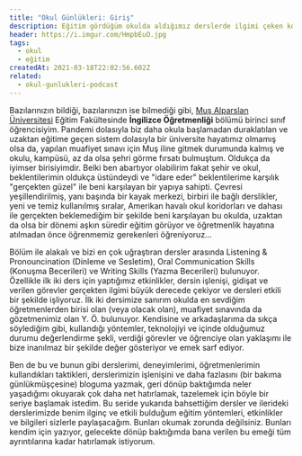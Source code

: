 ```yaml
---
title: "Okul Günlükleri: Giriş"
description: Eğitim gördüğüm okulda aldığımız derslerde ilgimi çeken konuları, kullanılan yöntemleri detaylarıyla paylaşacağım serinin giriş bölümü.
header: https://i.imgur.com/HmpbEuO.jpg
tags:
  - okul
  - eğitim
createdAt: 2021-03-18T22:02:56.602Z
related:
  - okul-gunlukleri-podcast
---
```


Bazılarınızın bildiği, bazılarınızın ise bilmediği gibi, [Muş Alparslan Üniversitesi](http://alparslan.edu.tr/?utm_source=eggsy.xyz) Eğitim Fakültesinde **İngilizce Öğretmenliği** bölümü birinci sınıf öğrencisiyim. Pandemi dolasıyla biz daha okula başlamadan duraklatılan ve uzaktan eğitime geçen sistem dolasıyla bir üniversite hayatımız olmamış olsa da, yapılan muafiyet sınavı için Muş iline gitmek durumunda kalmış ve okulu, kampüsü, az da olsa şehri görme fırsatı bulmuştum. Oldukça da iyimser birisiyimdir. Belki ben abartıyor olabilirim fakat şehir ve okul, beklentilerimin oldukça üstündeydi ve "idare eder" beklentilerime karşılık "gerçekten güzel" ile beni karşılayan bir yapıya sahipti. Çevresi yeşillendirilmiş, yanı başında bir kayak merkezi, birbiri ile bağlı derslikler, yeni ve temiz kullanılmış sıralar, Amerikan havalı okul koridorları ve dahası ile gerçekten beklemediğim bir şekilde beni karşılayan bu okulda, uzaktan da olsa bir dönemi aşkın süredir eğitim görüyor ve öğretmenlik hayatına atılmadan önce öğrenmemiz gerekenleri öğreniyoruz...

Bölüm ile alakalı ve bizi en çok uğraştıran dersler arasında Listening & Pronouncination (Dinleme ve Sesletim), Oral Communication Skills (Konuşma Becerileri) ve Writing Skills (Yazma Becerileri) bulunuyor. Özellikle ilk iki ders için yaptığımız etkinlikler, dersin işlenişi, gidişat ve verilen görevler gerçekten ilgimi büyük derecede çekiyor ve dersleri etkili bir şekilde işliyoruz. İlk iki dersimize sanırım okulda en sevdiğim öğretmenlerden birisi olan (veya olacak olan), muafiyet sınavında da gözetmenimiz olan Y. Ö. bulunuyor. Kendisine ve arkadaşlarıma da sıkça söylediğim gibi, kullandığı yöntemler, teknolojiyi ve içinde olduğumuz durumu değerlendirme şekli, verdiği görevler ve öğrenciye olan yaklaşımı ile bize inanılmaz bir şekilde değer gösteriyor ve emek sarf ediyor.

Ben de bu ve bunun gibi derslerimi, deneyimlerimi, öğretmenlerimin kullandıkları taktikleri, derslerimizin işlenişini ve daha fazlasını (bir bakıma günlükmüşçesine) bloguma yazmak, geri dönüp baktığımda neler yaşadığımı okuyarak çok daha net hatırlamak, tazelemek için böyle bir seriye başlamak istedim. Bu seride yukarıda bahsettiğim dersler ve ilerideki derslerimizde benim ilginç ve etkili bulduğum eğitim yöntemleri, etkinlikler ve bilgileri sizlerle paylaşacağım. Bunları okumak zorunda değilsiniz. Bunları kendim için yazıyor, gelecekte dönüp baktığımda bana verilen bu emeği tüm ayrıntılarına kadar hatırlamak istiyorum.
